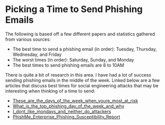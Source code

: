 # Picking a Time to Send Phishing Emails

The following is based off a few different papers and statistics gathered from various sources:

* The best time to send a phishing email (in order): Tuesday, Thursday, Wednesday, and Friday
*	The worst times (in order): Saturday, Sunday, and Monday
*	The best times to send phishing emails are 8 to 10AM

There is quite a bit of research in this area. I have had a lot of success sending phishing emails in the middle of the week.
Linked below are a few articles that discuss best times for social engineering attacks that may be interesting when thinking of a time to send:

*	[These_are_the_days_of_the_week_when_youre_most_at_risk](https://www.zdnet.com/article/phishing-these-are-the-days-of-the-week-when-youre-most-at-risk)
*	[What_is_the_top_phishing_day_of_the_week_and_why](https://blog.knowbe4.com/bid/252400/what-is-the-top-phishing-day-of-the-week-and-why)
*	[I_dont_like_mondays_and_neither_do_attackers](https://www.csoonline.com/article/3199997/don-t-like-mondays-neither-do-attackers.html)
*	[PhishMe_Enterprise_Phishing_Susceptibility_Report](https://cofense.com/wp-content/uploads/2017/10/PhishMe_EnterprisePhishingSusceptibilityReport_2015_Final.pdf)
